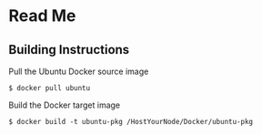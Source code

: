 Read Me
==
 Building Instructions
-
Pull the Ubuntu Docker source image 
<pre><code>$ docker pull ubuntu</code></pre>

Build the Docker target image
<pre><code>$ docker build -t ubuntu-pkg /HostYourNode/Docker/ubuntu-pkg</code></pre>

